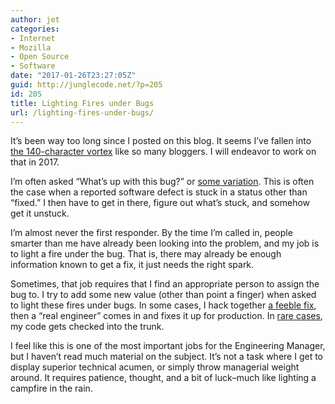 ```yaml
---
author: jet
categories:
- Internet
- Mozilla
- Open Source
- Software
date: "2017-01-26T23:27:05Z"
guid: http://junglecode.net/?p=205
id: 205
title: Lighting Fires under Bugs
url: /lighting-fires-under-bugs/
---
```


It’s been way too long since I posted on this blog. It seems I’ve fallen into [the 140-character vortex](https://twitter.com/junglecode) like so many bloggers. I will endeavor to work on that in 2017.

I’m often asked “What’s up with this bug?” or [some variation](https://bugzilla.mozilla.org/request.cgi?action=queue&requestee=bugs%40junglecode.net&group=type). This is often the case when a reported software defect is stuck in a status other than “fixed.” I then have to get in there, figure out what’s stuck, and somehow get it unstuck.

I’m almost never the first responder. By the time I’m called in, people smarter than me have already been looking into the problem, and my job is to light a fire under the bug. That is, there may already be enough information known to get a fix, it just needs the right spark.

Sometimes, that job requires that I find an appropriate person to assign the bug to. I try to add some new value (other than point a finger) when asked to light these fires under bugs. In some cases, I hack together [a feeble fix](https://bugzilla.mozilla.org/show_bug.cgi?id=1281593#c2), then a “real engineer” comes in and fixes it up for production. In [rare cases](https://bugzilla.mozilla.org/show_bug.cgi?id=1292460), my code gets checked into the trunk.

I feel like this is one of the most important jobs for the Engineering Manager, but I haven’t read much material on the subject. It’s not a task where I get to display superior technical acumen, or simply throw managerial weight around. It requires patience, thought, and a bit of luck–much like lighting a campfire in the rain.